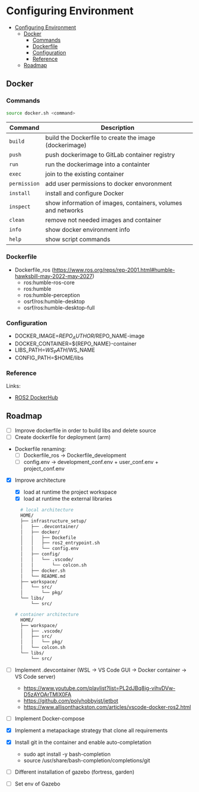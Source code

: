 # Configuring Environment

- [Configuring Environment](#configuring-environment)
  - [Docker](#docker)
    - [Commands](#commands)
    - [Dockerfile](#dockerfile)
    - [Configuration](#configuration)
    - [Reference](#reference)
  - [Roadmap](#roadmap)


## Docker

### Commands

```sh
source docker.sh <command>
```

| Command      | Description                                                  |
| ------------ | ------------------------------------------------------------ |
| `build`      | build the Dockerfile to create the image (dockerimage)       |
| `push`       | push dockerimage to GitLab container registry                |
| `run`        | run the dockerimage into a containter                        |
| `exec`       | join to the existing container                               |
| `permission` | add user permissions to docker envoronment                   |
| `install`    | install and configure Docker                                 |
| `inspect`    | show information of images, containers, volumes and networks |
| `clean`      | remove not needed images and container                       |
| `info`       | show docker environment info                                 |
| `help`       | show script commands                                         |


### Dockerfile
* Dockerfile_ros (https://www.ros.org/reps/rep-2001.html#humble-hawksbill-may-2022-may-2027)
  * ros:humble-ros-core
  * ros:humble
  * ros:humble-perception
  * osrf/ros:humble-desktop
  * osrf/ros:humble-desktop-full


### Configuration
- DOCKER_IMAGE=$REPO_AUTHOR/$REPO_NAME-image
- DOCKER_CONTAINER=${REPO_NAME}-container
- LIBS_PATH=$WS_PATH/$WS_NAME
- CONFIG_PATH=$HOME/libs


### Reference

Links:
* [ROS2 DockerHub](https://github.com/osrf/docker_images/tree/3f4fbca923d80f834f3a89b5960bad5582652519)




## Roadmap
- [ ] Improve dockerfile in order to build libs and delete source
- [ ] Create dockerfile for deployment (arm)
- Dockerfile renaming:
  - [ ] Dockerfile_ros -> Dockerfile_development
  - [ ] config.env -> development_conf.env + user_conf.env + project_conf.env
- [x] Improve architecture
  - [x] load at runtime the project workspace
  - [x] load at runtime the external libraries
  ```sh
    # local architecture
    HOME/
    ├── infrastructure_setup/
    │   ├── .devcontainer/
    │   ├── docker/
    │   │   ├── Dockefile
    │   │   ├── ros2_entrypoint.sh
    │   │   └── config.env
    │   ├── config/
    │   │   └── .vscode/
    │   │       └── colcon.sh
    │   ├── docker.sh
    │   └── README.md
    ├── workspace/
    │   └── src/
    │       └── pkg/
    └── libs/
        └── src/
  ```

  ```sh
  # container architecture
    HOME/
    ├── workspace/
    │   ├── .vscode/
    │   ├── src/
    │   │   └── pkg/
    │   └── colcon.sh
    └── libs/
        └── src/
  ```
- [ ] Implement .devcontainer (WSL -> VS Code GUI -> Docker container -> VS Code server)
  - https://www.youtube.com/playlist?list=PL2dJBq8ig-vihvDVw-D5zAYOArTMIX0FA
  - https://github.com/polyhobbyist/jetbot
  - https://www.allisonthackston.com/articles/vscode-docker-ros2.html
- [ ] Implement Docker-compose
- [x] Implement a metapackage strategy that clone all requirements
- [x] Install git in the container and enable auto-completation
  - sudo apt install -y bash-completion
  - source /usr/share/bash-completion/completions/git
- [ ] Different installation of gazebo (fortress, garden)
- [ ] Set env of Gazebo

